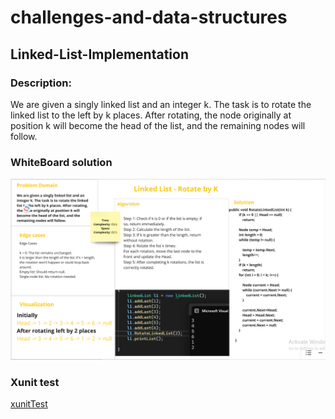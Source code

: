 # challenges-and-data-structures

## Linked-List-Implementation

###  Description:

We are given a singly linked list and an integer k. The task is to rotate the linked list to the left by k places. After rotating, the node originally at position k will become the head of the list, and the remaining nodes will follow.

### WhiteBoard solution


![whiteBoard](https://github.com/Nory9/challenges-and-data-structures/blob/Linked-List-Rotate-K/challenges-and-data-structures/DataStructures/LinkedList/RotateLinkedList/Screenshot%20(229).png?raw=true)




### Xunit test

[xunitTest](https://github.com/Nory9/challenges-and-data-structures/blob/Linked-List-Rotate-K/CommonElements.Tests/RotateLinkedListTest.cs)